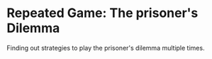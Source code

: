 # Repeated Game: The prisoner's Dilemma

Finding out strategies to play the prisoner's dilemma multiple times.

